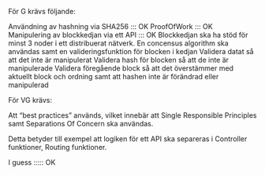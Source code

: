 För G krävs följande:

Användning av hashning via SHA256 ::: OK
ProofOfWork ::: OK
Manipulering av blockkedjan via ett API ::: OK
Blockkedjan ska ha stöd för minst 3 noder i ett distribuerat nätverk.
En concensus algorithm ska användas samt en valideringsfunktion för blocken i kedjan
Validera datat så att det inte är manipulerat
Validera hash för blocken så att de inte är manipulerade
Validera föregående block så att det överstämmer med aktuellt block och ordning samt att hashen inte är förändrad eller manipulerad
 

För VG krävs:

Att “best practices” används, vilket innebär att Single Responsible Principles samt Separations Of Concern ska användas.

Detta betyder till exempel att logiken för ett API ska separeras i Controller funktioner, Routing funktioner.

I guess ::::: OK